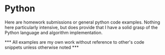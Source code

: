 # Python
Here are homework submissions or general python code examples. Nothing here particularly intensive, but does provide that I have a solid grasp of the Python language and algorithm implementation. 

*** All examples are my own work without reference to other's code snippets unless otherwise noted ***
